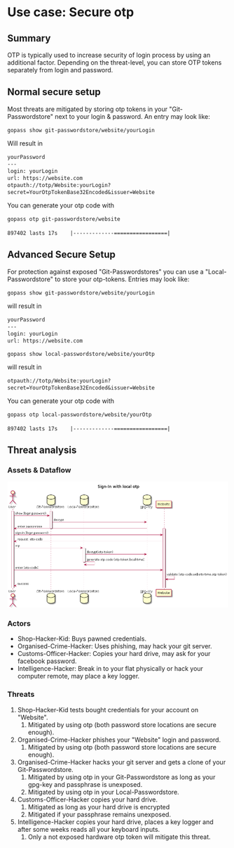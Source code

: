# Use case: Secure otp

## Summary
OTP is typically used to increase security of login process by using an additional factor. Depending on the threat-level, you can store OTP tokens separately from login and password.

## Normal secure setup
Most threats are mitigated by storing otp tokens in your "Git-Passwordstore" next to your login & password. An entry may look like:

```
gopass show git-passwordstore/website/yourLogin
```
Will result in

```
yourPassword
---
login: yourLogin
url: https://website.com
otpauth://totp/Website:yourLogin?secret=YourOtpTokenBase32Encoded&issuer=Website

```

You can generate your otp code with

```
gopass otp git-passwordstore/website

897402 lasts 17s 	|-------------=================|
```


## Advanced Secure Setup
For protection against exposed "Git-Passwordstores" you can use a "Local-Passwordstore" to store your otp-tokens. Entries may look like:

```
gopass show git-passwordstore/website/yourLogin
```

will result in 

```
yourPassword
---
login: yourLogin
url: https://website.com
```

```
gopass show local-passwordstore/website/yourOtp
```

will result in 


```
otpauth://totp/Website:yourLogin?secret=YourOtpTokenBase32Encoded&issuer=Website
```

You can generate your otp code with

```
gopass otp local-passwordstore/website/yourOtp

897402 lasts 17s 	|-------------=================|
```


## Threat analysis

### Assets & Dataflow
![Sign-In with local otp](secure-otp/Sign-In.png)

### Actors
* Shop-Hacker-Kid: Buys pawned credentials.
* Organised-Crime-Hacker: Uses phishing, may hack your git server.
* Customs-Officer-Hacker: Copies your hard drive, may ask for your facebook password.
* Intelligence-Hacker: Break in to your flat physically or hack your computer remote, may place a key logger.

### Threats

1. Shop-Hacker-Kid tests bought credentials for your account on "Website".
   1. Mitigated by using otp (both password store locations are secure enough).
2. Organised-Crime-Hacker phishes your "Website" login and password.
   1. Mitigated by using otp (both password store locations are secure enough).
3. Organised-Crime-Hacker hacks your git server and gets a clone of your Git-Passwordstore.
   1. Mitigated by using otp in your Git-Passwordstore as long as your gpg-key and passphrase is unexposed.
   2. Mitigated by using otp in your Local-Passwordstore.
4. Customs-Officer-Hacker copies your hard drive.
   1. Mitigated as long as your hard drive is encrypted
   2. Mitigated if your passphrase remains unexposed.
5. Intelligence-Hacker copies your hard drive, places a key logger and after some weeks reads all your keyboard inputs.
   1. Only a not exposed hardware otp token will mitigate this threat.
